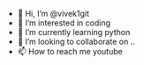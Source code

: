 - 👋 Hi, I’m @vivek1git
- 👀 I’m interested in coding
- 🌱 I’m currently learning python
- 💞️ I’m looking to collaborate on ..
- 📫 How to reach me youtube

<!---
vivek1git/vivek1git is a ✨ special ✨ repository because its `README.md` (this file) appears on your GitHub profile.
You can click the Preview link to take a look at your changes.
--->
